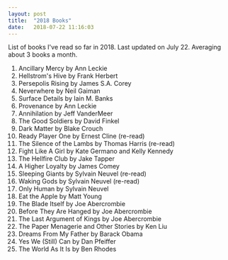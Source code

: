 ```yaml
---
layout: post
title:  "2018 Books"
date:   2018-07-22 11:16:03
---
```


List of books I've read so far in 2018. Last updated on July 22. Averaging about 3 books a month.

1. Ancillary Mercy by Ann Leckie
2. Hellstrom's Hive by Frank Herbert
3. Persepolis Rising by James S.A. Corey
4. Neverwhere by Neil Gaiman
5. Surface Details by Iain M. Banks
6. Provenance by Ann Leckie
7. Annihilation by Jeff VanderMeer
8. The Good Soldiers by David Finkel
9. Dark Matter by Blake Crouch
10. Ready Player One by Ernest Cline (re-read)
11. The Silence of the Lambs by Thomas Harris (re-read)
12. Fight Like A Girl by Kate Germano and Kelly Kennedy
13. The Hellfire Club by Jake Tapper
14. A Higher Loyalty by James Comey
15. Sleeping Giants by Sylvain Neuvel (re-read)
16. Waking Gods by Sylvain Neuvel (re-read)
17. Only Human by Sylvain Neuvel
18. Eat the Apple by Matt Young
19. The Blade Itself by Joe Abercrombie
20. Before They Are Hanged by Joe Abercrombie
21. The Last Argument of Kings by Joe Abercrombie
22. The Paper Menagerie and Other Stories by Ken Liu
23. Dreams From My Father by Barack Obama
24. Yes We (Still) Can by Dan Pfeiffer
25. The World As It Is by Ben Rhodes
